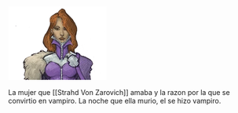 ![](./img/tatiana.png)

La mujer que [[Strahd Von Zarovich]] amaba y la razon por la que se convirtio en vampiro.
La noche que ella murio, el se hizo vampiro.